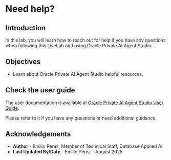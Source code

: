 # Need help?

## Introduction

In this lab, you will learn how to reach out for help if you have any questions when following this LiveLab and using Oracle Private AI Agent Studio.

## Objectives

- Learn about Oracle Private AI Agent Studio helpful resources.

## Check the user guide

The user documentation is available at [Oracle Private AI Agent Studio User Guide](http://applied-ai-stage.oraclecorp.com:8000/pre-built-agents/knowledgeagent.html).

Please refer to it if you have any questions or need additional guidance.

## Acknowledgements

- **Author** - Emilio Perez, Member of Technical Staff, Database Applied AI
- **Last Updated By/Date** - Emilio Perez - August 2025
